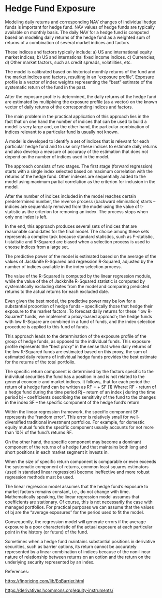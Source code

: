 # Hedge Fund Exposure


Modeling daily returns and corresponding NAV changes of individual hedge funds is important for hedge fund. NAV values of hedge funds are typically available on monthly basis.  The daily NAV for a hedge fund is computed based on modeling daily returns of the hedge fund as a weighted sum of returns of a combination of several market indices and factors.

These indices and factors typically include: a) US and international equity market indices; b) US and international fixed income indices. c) Currencies; d) Other market factors, such as credit spreads, volatilities, etc.

The model is calibrated based on historical monthly returns of the fund and the market indices and factors, resulting in an “exposure profile”. Exposure profile is a vector of index weights representing the “best” estimate of the systematic return of the fund in the past.

After the exposure profile is determined, the daily returns of the hedge fund are estimated by multiplying the exposure profile (as a vector) on the known vector of daily returns of the corresponding indices and factors.

The main problem in the practical application of this approach lies in the fact that on one hand the number of indices that can be used to build a model is very large and, on the other hand, the particular combination of indices relevant to a particular fund is usually not known.

A model is developed to identify a set of indices that is relevant for each particular hedge fund and to use only these indices to estimate daily returns and also develop a measure of accuracy of the estimation that does not depend on the number of indices used in the model.

The approach consists of two stages. The first stage (forward regression) starts with a single index selected based on maximum correlation with the returns of the hedge fund. Other indexes are sequentially added to the model using maximum partial correlation as the criterion for inclusion in the model.

 After the number of indices included in the model reaches certain predetermined number, the reverse process (backward elimination) starts – indices are sequentially removed from the model using the value of t-statistic as the criterion for removing an index. The process stops when only one index is left.

In the end, this approach produces several sets of indices that are reasonable candidates for the final model. The choice among these sets represents a complex task because standard statistics, such as F-statistic, t-statistic and R-Squared are biased when a selection process is used to choose indices from a large set.

The predictive power of the model is estimated based on the average of the values of Jackknife R-Squared and regression R-Squared, adjusted by the number of indices available in the index selection process.

The value of the R-Squared is computed by the linear regression module, while the value of the of Jackknife R-Squared statistic is computed by systematically excluding dates from the model and comparing predicted returns to the actual returns for each excluded date.

Even given the best model, the predictive power may be low for a substantial proportion of hedge funds – specifically those that hedge their exposure to the market factors. To forecast daily returns for these “low R-Squared” funds, we implement a proxy-based approach; the hedge funds with low R-Square are combined in a fund of funds, and the index selection procedure is applied to this fund of funds.

This approach leads to the determination of the exposure profile of the group of hedge funds, as opposed to the individual funds. This exposure profile represents the “best proxy” in the sense that when daily returns of the low R-Squared funds are estimated based on this proxy, the sum of estimated daily returns of individual hedge funds provides the best estimate for the returns of the total portfolio. 

The specific return component is determined by the factors specific to the individual securities the fund has a position in and is not related to the general economic and market indices. It follows, that for each period the return of a hedge fund can be written as
RF  =  + SF				(1)
Where:
RF - return of a hedge fund during the time period
Rj – return of an index j during the time period
bj – coefficients describing the sensitivity of the fund to the changes in the index
SF – the specific component of the hedge fund’s return


Within the linear regression framework, the specific component SF represents the “random error”. This error is relatively small for well-diversified traditional investment portfolios. For example, for domestic equity mutual funds the specific component usually accounts for not more than 10% of the fund’s returns RF. 

On the other hand, the specific component may become a dominant component of the returns of a hedge fund that maintains both long and short positions in each market segment it invests in.

When the size of specific return component is comparable or even exceeds the systematic component of returns, common least squares estimators (used in standard linear regression) become ineffective and more robust regression methods must be used. 

The linear regression model assumes that the hedge fund’s exposure to market factors remains constant, i.e., do not change with time. Mathematically speaking, the linear regression model assumes that coefficients are stationary. Of course, this is not necessarily the case with managed portfolios. For practical purposes we can assume that the values of bj are the “average exposures” for the period used to fit the model.

Consequently, the regression model will generate errors if the average exposure is a poor characteristic of the actual exposure at each particular point in the history (or future) of the fund.

Sometimes when a hedge fund maintains substantial positions in derivative securities, such as barrier options, its return cannot be accurately represented by a linear combination of indices because of the non-linear nature of relationship between returns on an option and the return on the underlying security represented by an index. 


References:

https://finpricing.com/lib/EqBarrier.html

https://derivatives.hcommons.org/equity-instruments/

